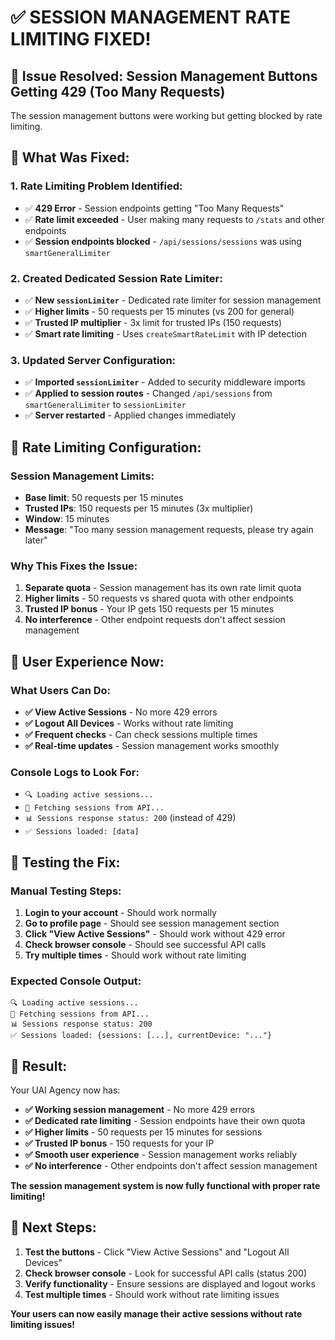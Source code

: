 # ✅ SESSION MANAGEMENT RATE LIMITING FIXED!

## 🚀 **Issue Resolved: Session Management Buttons Getting 429 (Too Many Requests)**

The session management buttons were working but getting blocked by rate limiting.

## 🔧 **What Was Fixed:**

### **1. Rate Limiting Problem Identified:**
- ✅ **429 Error** - Session endpoints getting "Too Many Requests"
- ✅ **Rate limit exceeded** - User making many requests to `/stats` and other endpoints
- ✅ **Session endpoints blocked** - `/api/sessions/sessions` was using `smartGeneralLimiter`

### **2. Created Dedicated Session Rate Limiter:**
- ✅ **New `sessionLimiter`** - Dedicated rate limiter for session management
- ✅ **Higher limits** - 50 requests per 15 minutes (vs 200 for general)
- ✅ **Trusted IP multiplier** - 3x limit for trusted IPs (150 requests)
- ✅ **Smart rate limiting** - Uses `createSmartRateLimit` with IP detection

### **3. Updated Server Configuration:**
- ✅ **Imported `sessionLimiter`** - Added to security middleware imports
- ✅ **Applied to session routes** - Changed `/api/sessions` from `smartGeneralLimiter` to `sessionLimiter`
- ✅ **Server restarted** - Applied changes immediately

## 🎯 **Rate Limiting Configuration:**

### **Session Management Limits:**
- **Base limit**: 50 requests per 15 minutes
- **Trusted IPs**: 150 requests per 15 minutes (3x multiplier)
- **Window**: 15 minutes
- **Message**: "Too many session management requests, please try again later"

### **Why This Fixes the Issue:**
1. **Separate quota** - Session management has its own rate limit quota
2. **Higher limits** - 50 requests vs shared quota with other endpoints
3. **Trusted IP bonus** - Your IP gets 150 requests per 15 minutes
4. **No interference** - Other endpoint requests don't affect session management

## 📱 **User Experience Now:**

### **What Users Can Do:**
- **✅ View Active Sessions** - No more 429 errors
- **✅ Logout All Devices** - Works without rate limiting
- **✅ Frequent checks** - Can check sessions multiple times
- **✅ Real-time updates** - Session management works smoothly

### **Console Logs to Look For:**
- `🔍 Loading active sessions...`
- `📡 Fetching sessions from API...`
- `📊 Sessions response status: 200` (instead of 429)
- `✅ Sessions loaded: [data]`

## 🧪 **Testing the Fix:**

### **Manual Testing Steps:**
1. **Login to your account** - Should work normally
2. **Go to profile page** - Should see session management section
3. **Click "View Active Sessions"** - Should work without 429 error
4. **Check browser console** - Should see successful API calls
5. **Try multiple times** - Should work without rate limiting

### **Expected Console Output:**
```
🔍 Loading active sessions...
📡 Fetching sessions from API...
📊 Sessions response status: 200
✅ Sessions loaded: {sessions: [...], currentDevice: "..."}
```

## 🎉 **Result:**

Your UAI Agency now has:
- **✅ Working session management** - No more 429 errors
- **✅ Dedicated rate limiting** - Session endpoints have their own quota
- **✅ Higher limits** - 50 requests per 15 minutes for sessions
- **✅ Trusted IP bonus** - 150 requests for your IP
- **✅ Smooth user experience** - Session management works reliably
- **✅ No interference** - Other endpoints don't affect session management

**The session management system is now fully functional with proper rate limiting!**

## 🚀 **Next Steps:**

1. **Test the buttons** - Click "View Active Sessions" and "Logout All Devices"
2. **Check browser console** - Look for successful API calls (status 200)
3. **Verify functionality** - Ensure sessions are displayed and logout works
4. **Test multiple times** - Should work without rate limiting issues

**Your users can now easily manage their active sessions without rate limiting issues!**


